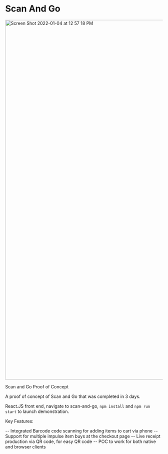 # Scan And Go

<img width="1150" alt="Screen Shot 2022-01-04 at 12 57 18 PM" src="https://user-images.githubusercontent.com/7776321/148109701-9ea6dc40-fe51-4429-8e07-8a36c8034158.png">

Scan and Go Proof of Concept

A proof of concept of Scan and Go that was completed in 3 days.

React.JS front end, navigate to scan-and-go, ```npm install``` and ```npm run start``` to launch demonstration.

Key Features:

-- Integrated Barcode code scanning for adding items to cart via phone
-- Support for multiple impulse item buys at the checkout page
-- Live receipt production via QR code, for easy QR code 
-- POC to work for both native and browser clients

